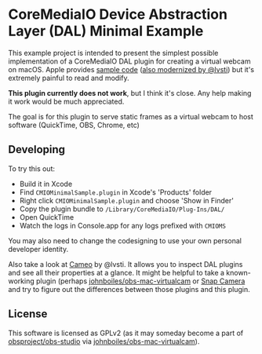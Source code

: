 # CoreMediaIO Device Abstraction Layer (DAL) Minimal Example

This example project is intended to present the simplest possible implementation of a CoreMediaIO DAL plugin for creating a virtual webcam on macOS. Apple provides [sample code](https://developer.apple.com/library/archive/samplecode/CoreMediaIO/Introduction/Intro.html) ([also modernized by @lvsti](https://github.com/lvsti/CoreMediaIO-DAL-Example)) but it's extremely painful to read and modify.

**This plugin currently does not work**, but I think it's close. Any help making it work would be much appreciated.

The goal is for this plugin to serve static frames as a virtual webcam to host software (QuickTime, OBS, Chrome, etc)

## Developing

To try this out:
* Build it in Xcode
* Find `CMIOMinimalSample.plugin` in Xcode's 'Products' folder
* Right click `CMIOMinimalSample.plugin` and choose 'Show in Finder'
* Copy the plugin bundle to `/Library/CoreMediaIO/Plug-Ins/DAL/`
* Open QuickTime
* Watch the logs in Console.app for any logs prefixed with `CMIOMS`

You may also need to change the codesigning to use your own personal developer identity.

Also take a look at [Cameo](https://github.com/lvsti/Cameo) by @lvsti. It allows you to inspect DAL plugins and see all their properties at a glance. It might be helpful to take a known-working plugin (perhaps [johnboiles/obs-mac-virtualcam](https://github.com/johnboiles/obs-mac-virtualcam) or [Snap Camera](https://snapcamera.snapchat.com/) and try to figure out the differences between those plugins and this plugin.

## License

This software is licensed as GPLv2 (as it may someday become a part of [obsproject/obs-studio](https://github.com/obsproject/obs-studio) via [johnboiles/obs-mac-virtualcam](https://github.com/johnboiles/obs-mac-virtualcam)).

